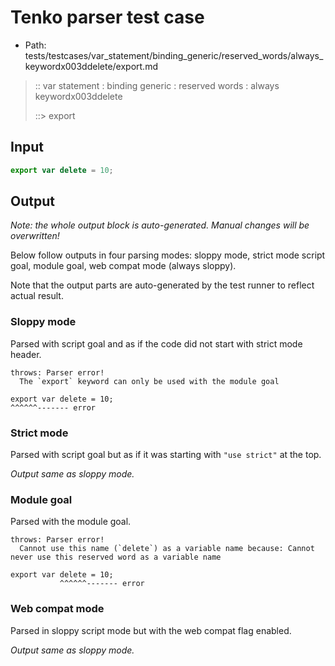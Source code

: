 # Tenko parser test case

- Path: tests/testcases/var_statement/binding_generic/reserved_words/always_keywordx003ddelete/export.md

> :: var statement : binding generic : reserved words : always keywordx003ddelete
>
> ::> export

## Input

`````js
export var delete = 10;
`````

## Output

_Note: the whole output block is auto-generated. Manual changes will be overwritten!_

Below follow outputs in four parsing modes: sloppy mode, strict mode script goal, module goal, web compat mode (always sloppy).

Note that the output parts are auto-generated by the test runner to reflect actual result.

### Sloppy mode

Parsed with script goal and as if the code did not start with strict mode header.

`````
throws: Parser error!
  The `export` keyword can only be used with the module goal

export var delete = 10;
^^^^^^------- error
`````

### Strict mode

Parsed with script goal but as if it was starting with `"use strict"` at the top.

_Output same as sloppy mode._

### Module goal

Parsed with the module goal.

`````
throws: Parser error!
  Cannot use this name (`delete`) as a variable name because: Cannot never use this reserved word as a variable name

export var delete = 10;
           ^^^^^^------- error
`````


### Web compat mode

Parsed in sloppy script mode but with the web compat flag enabled.

_Output same as sloppy mode._

